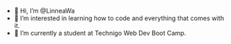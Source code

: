 - 👋 Hi, I’m @LinneaWa
- 👀 I’m interested in learning how to code and everything that comes with it.
- 🌱 I’m currently a student at Technigo Web Dev Boot Camp.


<!---
LinneaWa/LinneaWa is a ✨ special ✨ repository because its `README.md` (this file) appears on your GitHub profile.
You can click the Preview link to take a look at your changes.
--->
